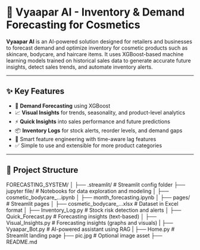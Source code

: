 # 🧠 Vyaapar AI - Inventory & Demand Forecasting for Cosmetics

**Vyaapar AI** is an AI-powered solution designed for retailers and businesses to forecast demand and optimize inventory for cosmetic products such as skincare, bodycare, and haircare items. It uses XGBoost-based machine learning models trained on historical sales data to generate accurate future insights, detect sales trends, and automate inventory alerts.

---

## ✨ Key Features

- 🔮 **Demand Forecasting** using XGBoost
- 📈 **Visual Insights** for trends, seasonality, and product-level analytics
- ⚡ **Quick Insights** into sales performance and future predictions
- 📦 **Inventory Logs** for stock alerts, reorder levels, and demand gaps
- 🧠 Smart feature engineering with time-aware lag features
- ✅ Simple to use and extensible for more product categories

---

## 📂 Project Structure

FORECASTING_SYSTEM/
│
├── .streamlit/                      # Streamlit config folder
├── jupyter file/                    # Notebooks for data exploration and modeling
│   ├── cosmetic_bodycare_...ipynb
│   ├── month_forecasting.ipynb
│
├── pages/                           # Streamlit pages
│   ├── cosmetic_bodycare_...xlsx    # Dataset in Excel format
│   ├── Inventory_Log.py             # Stock risk detection and alerts
│   ├── Quick_Forecast.py            # Forecasting insights (text-based)
│   ├── Visual_Insights.py           # Forecasting insights (graphs and visuals)
|   ├── Vyaapar_Bot.py               # AI-powered assistant using RAG
|
├── Home.py                          # Streamlit landing page
├── pic.jpg                          # Optional image asset
├── README.md          